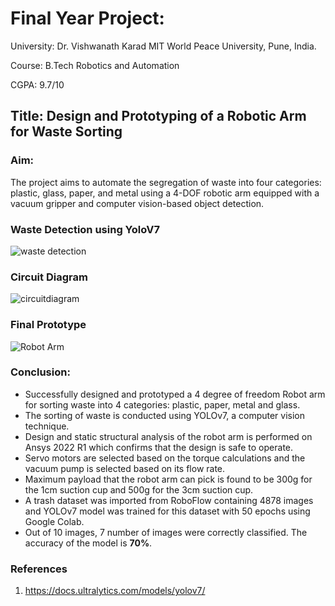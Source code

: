 # Final Year Project: 
University: Dr. Vishwanath Karad MIT World Peace University, Pune, India.

Course: B.Tech Robotics and Automation

CGPA: 9.7/10

## Title: Design and Prototyping of a Robotic Arm for Waste Sorting

### Aim: 
The project aims to automate the segregation of waste into four categories: plastic, glass, paper, and metal using a 4-DOF robotic arm equipped with a vacuum gripper and computer vision-based object detection.

### Waste Detection using YoloV7
![waste detection](https://github.com/user-attachments/assets/2b52a4da-27b6-46ca-9016-917e481c17ff)

### Circuit Diagram
![circuitdiagram](https://github.com/user-attachments/assets/641eaf04-a080-4195-a1a1-61c949978303)

### Final Prototype
![Robot Arm](https://github.com/user-attachments/assets/b0069ecb-1a67-47d3-8b49-feaf13fb6041)

### Conclusion:
- Successfully designed and prototyped a 4 degree of freedom Robot arm for sorting waste into 4 categories: plastic, paper, metal and glass.
- The sorting of waste is conducted using YOLOv7, a computer vision technique.
- Design and static structural analysis of the robot arm is performed on Ansys 2022 R1 which confirms that the design is safe to operate.
- Servo motors are selected based on the torque calculations and the vacuum pump is selected based on its flow rate.
- Maximum payload that the robot arm can pick is found to be 300g for the 1cm suction cup and 500g for the 3cm suction cup.
- A trash dataset was imported from RoboFlow containing 4878 images and YOLOv7 model was trained for this dataset with 50 epochs using Google Colab.
- Out of 10 images, 7 number of images were correctly classified. The accuracy of the model is **70%**. 

### References
1. https://docs.ultralytics.com/models/yolov7/
